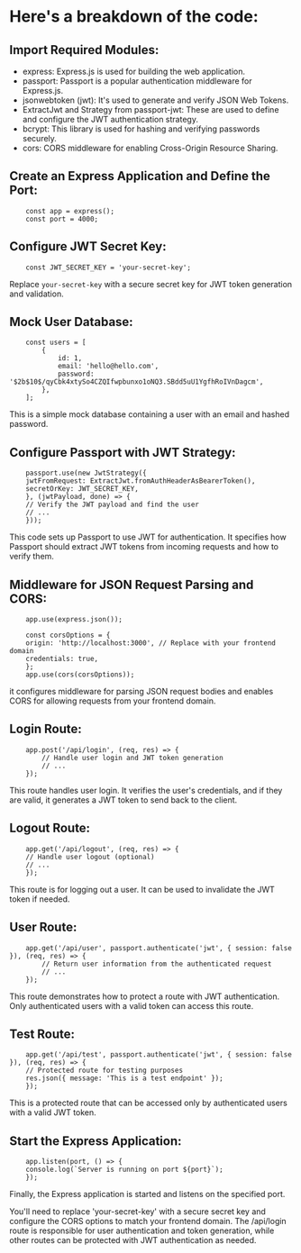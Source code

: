 # Here's a breakdown of the code:

## Import Required Modules:

* express: Express.js is used for building the web application.
* passport: Passport is a popular authentication middleware for Express.js.
* jsonwebtoken (jwt): It's used to generate and verify JSON Web Tokens.
* ExtractJwt and Strategy from passport-jwt: These are used to define and configure the JWT authentication strategy.
* bcrypt: This library is used for hashing and verifying passwords securely.
* cors: CORS middleware for enabling Cross-Origin Resource Sharing.

## Create an Express Application and Define the Port:

```
    const app = express();
    const port = 4000;
```

## Configure JWT Secret Key:

```
    const JWT_SECRET_KEY = 'your-secret-key';
```
Replace `your-secret-key` with a secure secret key for JWT token generation and validation.

## Mock User Database:

```
    const users = [
        {
            id: 1,
            email: 'hello@hello.com',
            password: '$2b$10$/qyCbk4xtySo4CZQIfwpbunxo1oNQ3.SBdd5uU1YgfhRoIVnDagcm',
        },
    ];

```

This is a simple mock database containing a user with an email and hashed password.

## Configure Passport with JWT Strategy:

```
    passport.use(new JwtStrategy({
    jwtFromRequest: ExtractJwt.fromAuthHeaderAsBearerToken(),
    secretOrKey: JWT_SECRET_KEY,
    }, (jwtPayload, done) => {
    // Verify the JWT payload and find the user
    // ...
    }));
```

This code sets up Passport to use JWT for authentication. It specifies how Passport should extract JWT tokens from incoming requests and how to verify them.

## Middleware for JSON Request Parsing and CORS:

```
    app.use(express.json());

    const corsOptions = {
    origin: 'http://localhost:3000', // Replace with your frontend domain
    credentials: true,
    };
    app.use(cors(corsOptions));
```
it configures middleware for parsing JSON request bodies and enables CORS for allowing requests from your frontend domain.

## Login Route:

```
    app.post('/api/login', (req, res) => {
        // Handle user login and JWT token generation
        // ...
    });
```

This route handles user login. It verifies the user's credentials, and if they are valid, it generates a JWT token to send back to the client.

## Logout Route:

```
    app.get('/api/logout', (req, res) => {
    // Handle user logout (optional)
    // ...
    });
```

This route is for logging out a user. It can be used to invalidate the JWT token if needed.

## User Route:

```
    app.get('/api/user', passport.authenticate('jwt', { session: false }), (req, res) => {
        // Return user information from the authenticated request
        // ...
    });
```
This route demonstrates how to protect a route with JWT authentication. Only authenticated users with a valid token can access this route.

## Test Route:

```
    app.get('/api/test', passport.authenticate('jwt', { session: false }), (req, res) => {
    // Protected route for testing purposes
    res.json({ message: 'This is a test endpoint' });
    });
```
This is a protected route that can be accessed only by authenticated users with a valid JWT token.

## Start the Express Application:

```
    app.listen(port, () => {
    console.log(`Server is running on port ${port}`);
    });
```
Finally, the Express application is started and listens on the specified port.

You'll need to replace 'your-secret-key' with a secure secret key and configure the CORS options to match your frontend domain. The /api/login route is responsible for user authentication and token generation, while other routes can be protected with JWT authentication as needed.
